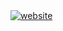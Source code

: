 <div id="badges">
  <a href="https://jackt.it/">
    <img src="https://img.shields.io/badge/Profile-blue?style=for-the-badge&logo=windows95" alt="website"/>
  </a>
</div>

<!--
**jacklocke/jacklocke** is a ✨ _special_ ✨ repository because its `README.md` (this file) appears on your GitHub profile.

Here are some ideas to get you started:

- 🔭 I’m currently working on ...
- 🌱 I’m currently learning ...
- 👯 I’m looking to collaborate on ...
- 🤔 I’m looking for help with ...
- 💬 Ask me about ...
- 📫 How to reach me: ...
- 😄 Pronouns: ...
- ⚡ Fun fact: ...
-->
